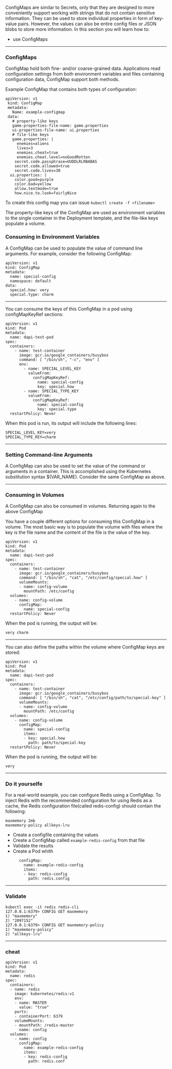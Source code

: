 ConfigMaps are similar to Secrets, only that they are designed to more conveniently support working with strings that do not contain sensitive information. They can be used to store individual properties in form of key-value pairs. However, the values can also be entire config files or JSON blobs to store more information.
In this section you will learn how to: 
* use ConfigMaps

----

### ConfigMaps

ConfigMap hold both fine- and/or coarse-grained data. Applications read configuration settings from both environment variables and files containing configuration data, ConfigMap support both methods. 

Example ConfigMap that contains both types of configuration:

```
apiVersion: v1
 kind: ConfigMap
 metadata:
   Name: example-configmap
 data:
   # property-like keys
   game-properties-file-name: game.properties
   ui-properties-file-name: ui.properties
   # file-like keys
   game.properties: |
     enemies=aliens
     lives=3
     enemies.cheat=true
     enemies.cheat.level=noGoodRotten
    secret.code.passphrase=UUDDLRLRBABAS
    secret.code.allowed=true
    secret.code.lives=30
  ui.properties: |
    color.good=purple
    color.bad=yellow
    allow.textmode=true
    how.nice.to.look=fairlyNice
```
To create this config map you can issue ```kubectl create -f <filename>```

The property-like keys of the ConfigMap are used as environment variables to the single container in the Deployment template, and the file-like keys populate a volume.

### Consuming in Environment Variables

A ConfigMap can be used to populate the value of command line arguments. For example, consider the following ConfigMap:

```
apiVersion: v1
kind: ConfigMap
metadata:
  name: special-config
  namespace: default
data:
  special.how: very
  special.type: charm
```

----

You can consume the keys of this ConfigMap in a pod using configMapKeyRef sections:
```
apiVersion: v1
kind: Pod
metadata:
  name: dapi-test-pod
spec:
  containers:
    - name: test-container
      image: gcr.io/google_containers/busybox
      command: [ "/bin/sh", "-c", "env" ]
      env:
        - name: SPECIAL_LEVEL_KEY
          valueFrom:
            configMapKeyRef:
              name: special-config
              key: special.how
        - name: SPECIAL_TYPE_KEY
          valueFrom:
            configMapKeyRef:
              name: special-config
              key: special.type
  restartPolicy: Never
```
When this pod is run, its output will include the following lines:
```
SPECIAL_LEVEL_KEY=very
SPECIAL_TYPE_KEY=charm
```

----

### Setting Command-line Arguments
A ConfigMap can also be used to set the value of the command or arguments in a container. This is accomplished using the Kubernetes substitution syntax $(VAR_NAME). Consider the same ConfigMap as above.

----

### Consuming in Volumes

A ConfigMap can also be consumed in volumes. Returning again to the above ConfigMap

You have a couple different options for consuming this ConfigMap in a volume. The most basic way is to populate the volume with files where the key is the file name and the content of the file is the value of the key.

```
apiVersion: v1
kind: Pod
metadata:
  name: dapi-test-pod
spec:
  containers:
    - name: test-container
      image: gcr.io/google_containers/busybox
      command: [ "/bin/sh", "cat", "/etc/config/special.how" ]
      volumeMounts:
      - name: config-volume
        mountPath: /etc/config
  volumes:
    - name: config-volume
      configMap:
        name: special-config
  restartPolicy: Never
```
When the pod is running, the output will be:
```
very charm
```

----

You can also define the paths within the volume where ConfigMap keys are stored:

```
apiVersion: v1
kind: Pod
metadata:
  name: dapi-test-pod
spec:
  containers:
    - name: test-container
      image: gcr.io/google_containers/busybox
      command: [ "/bin/sh", "cat", "/etc/config/path/to/special-key" ]
      volumeMounts:
      - name: config-volume
        mountPath: /etc/config
  volumes:
    - name: config-volume
      configMap:
        name: special-config
        items:
        - key: special.how
          path: path/to/special-key
  restartPolicy: Never
```
When the pod is running, the output will be:
```
very
```

----

### Do it yourselfe

For a real-world example, you can configure Redis using a ConfigMap. To inject Redis with the recommended configuration for using Redis as a cache, the Redis configuration file(called redis-config) should contain the following:
```
maxmemory 2mb
maxmemory-policy allkeys-lru
```
* Create a configfile containing the values
* Create a ConfigMap called `example-redis-config` from that file
* Validate the results
* Create a Pod whith
```
      configMap:
        name: example-redis-config
        items:
        - key: redis-config
          path: redis.config
```

----

### Validate

```
kubectl exec -it redis redis-cli
127.0.0.1:6379> CONFIG GET maxmemory
1) "maxmemory"
2) "2097152"
127.0.0.1:6379> CONFIG GET maxmemory-policy
1) "maxmemory-policy"
2) "allkeys-lru"
```

----

### cheat

```
apiVersion: v1
kind: Pod
metadata:
  name: redis
spec:
  containers:
  - name: redis
    image: kubernetes/redis:v1
    env:
    - name: MASTER
      value: "true"
    ports:
    - containerPort: 6379
    volumeMounts:
    - mountPath: /redis-master
      name: config
  volumes:
    - name: config
      configMap:
        name: example-redis-config
        items:
        - key: redis-config
          path: redis.conf
```